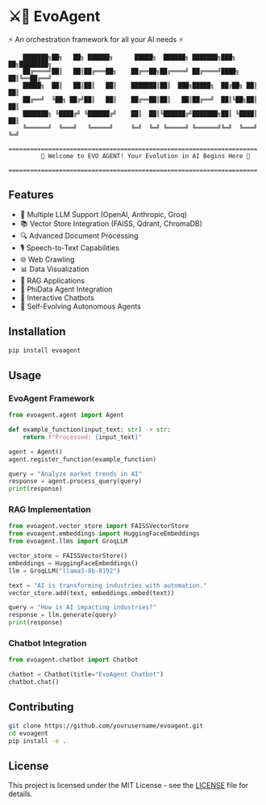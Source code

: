# ⚔️🔗 EvoAgent

⚡ An orchestration framework for all your AI needs ⚡

```
    ███████╗██╗   ██╗ ██████╗      █████╗  ██████╗ ███████╗███╗   ██╗████████╗
    ██╔════╝██║   ██║██╔═══██╗    ██╔══██╗██╔════╝ ██╔════╝████╗  ██║╚══██╔══╝
    █████╗  ██║   ██║██║   ██║    ███████║██║  ███╗█████╗  ██╔██╗ ██║   ██║   
    ██╔══╝  ╚██╗ ██╔╝██║   ██║    ██╔══██║██║   ██║██╔══╝  ██║╚██╗██║   ██║   
    ███████╗ ╚████╔╝ ╚██████╔╝    ██║  ██║╚██████╔╝███████╗██║ ╚████║   ██║   
    ╚══════╝  ╚═══╝   ╚═════╝     ╚═╝  ╚═╝ ╚═════╝ ╚══════╝╚═╝  ╚═══╝   ╚═╝   
    =====================================================================
         🤖 Welcome to EVO AGENT! Your Evolution in AI Begins Here 🤖
    =====================================================================
```

## Features

- 🤖 Multiple LLM Support (OpenAI, Anthropic, Groq)
- 📚 Vector Store Integration (FAISS, Qdrant, ChromaDB)
- 🔍 Advanced Document Processing
- 🎙️ Speech-to-Text Capabilities
- 🌐 Web Crawling
- 📊 Data Visualization
- 🎯 RAG Applications
- 🤝 PhiData Agent Integration
- 💬 Interactive Chatbots
- 🤖 Self-Evolving Autonomous Agents

## Installation

```bash
pip install evoagent
```

## Usage

### EvoAgent Framework

```python
from evoagent.agent import Agent

def example_function(input_text: str) -> str:
    return f"Processed: {input_text}"

agent = Agent()
agent.register_function(example_function)

query = "Analyze market trends in AI"
response = agent.process_query(query)
print(response)
```

### RAG Implementation

```python
from evoagent.vector_store import FAISSVectorStore
from evoagent.embeddings import HuggingFaceEmbeddings
from evoagent.llms import GroqLLM

vector_store = FAISSVectorStore()
embeddings = HuggingFaceEmbeddings()
llm = GroqLLM("llama3-8b-8192")

text = "AI is transforming industries with automation."
vector_store.add(text, embeddings.embed(text))

query = "How is AI impacting industries?"
response = llm.generate(query)
print(response)
```

### Chatbot Integration

```python
from evoagent.chatbot import Chatbot

chatbot = Chatbot(title="EvoAgent Chatbot")
chatbot.chat()
```

## Contributing

```bash
git clone https://github.com/yourusername/evoagent.git
cd evoagent
pip install -e .
```

## License

This project is licensed under the MIT License - see the [LICENSE](LICENSE) file for details.

